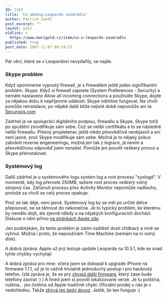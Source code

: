 ```yaml
---
ID: 2167
title: 'Co u&nbsp;Leopardu zasmrádlo'
author: Patrick Zandl
post_excerpt: ""
layout: post
oldlink: >
  https://www.marigold.cz/item/co-u-leopardu-zasmradlo
published: true
post_date: 2007-11-07 09:14:25
---
```

Pár věcí, které se v Leopardovi nevydařily, se najde. 

<h3>Skype problém</h3>

Když opomineme vypnutý firewall, je s firewallem ještě jeden signifikantní problém. Skype. Když si firewall zapnete (System Preferences - Security) a nemáte nastaveno Allow all incoming connections a používáte Skype, dojde za nějakou dobu k nepříjemné události: Skype odmítne fungovat. Na chvíli pomůže reinstalace, po nějaké další blíže nejisté době nepomůže ani ta. <a href="http://securosis.com/2007/11/01/leopard-firewall-code-signing-breaks-skype-and-other-applications/">Securosis.com</a>

Zádrhel je ve spolupráci digitálního podpisu, firewallu a Skype. Skype totiž po spuštění zmodifikuje sám sebe. Což se nelíbí certifikátu a to se následně nelíbí firewallu. Přesný propletenec ještě nikdo přesvědčivě neobjasnil a ani není jasné, proč Skype modifikuje sám sebe. Možná je to nějaký pokus zabránit reverse engeneeringu, možná jen tak z legrace, já nevím a přesvědčivou odpověď jsem nenašel. Pomůže jen povolit veškerý provoz a Skype přeinstalovat. 

<h3>Systémový log</h3>

Další zádrhel je u systémového logu system.log a root procesu "syslogd". V momentě, kdy log přeroste 250MB, sežere root proces veškerý volný strojový čas. Zaříznutí procesu přes Activity Monitor nepomůže nadlouho, protože za chvíli se celý proces opakuje. 

Proč se tak děje, není jasné. Systémový log by se měl po určité délce přepisovat, ne se táhnout do nekonečna. Je to typický problém, ke kterému by nemělo dojít, ale zjevně někdy a na nějakých konfiguracích dochází. Diskuse o něm přímo <a href="http://discussions.apple.com/thread.jspa?threadID=1205706&tstart=240">na stránkách Apple zde</a>. 

Jen podotýkám, že tento problém je zatím naštěstí dosti zřídkavý a mně se vyhnul. Možná i proto, že nepoužívám Time Machine (nemám na ni volný disk). 

A dobrá zpráva: Apple už prý testuje update Leoparda na 10.5.1, kde se snad tyhle chybky vychytají. 

A dobrá zpráva pro mne: včera jsem se dokopal k upgrade iPhone na firmware 1.1.1, už je to vážně trivialně jednoduchý postup i pro hacknutý telefon. (zlá zpráva je, že se prý <a href="http://blog.wired.com/business/2007/11/iphone-firmware.html">chystá další firmware</a>, který zase bude telefony zavírat :) ) A hned jsem si povolil lokalizované verze. Je tu polština, ruština... jen čeština od Apple tradičně chybí. Oficiální prodej u nás je v nedohlednu. Takže <a href="http://czechiphone.googlepages.com/">zbývá jen šedý dovoz</a>. Ještě, že ten funguje :)